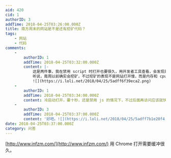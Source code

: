 ```yaml
---
aid: 420
cid: 1
authorID: 3
addTime: 2018-04-25T03:26:00.000Z
title: 南方周末的网站是不是还有挖矿代码？
tags:
    - 网站
    - 代码
comments:
    -
        authorID: 1
        addTime: 2018-04-25T03:32:00.000Z
        content: |-
            这是两件事，我在禁用 script 时打开也要很久，用开发者工具查看，会发现是网站需要加载非常多的照片，所以很慢。  
            听说，南周以前确实会挖矿，不过挖矿的表现不是网站打开慢，而是内存和 cpu 占用瞬间拉高。  
            ![](https://i.loli.net/2018/04/25/5adff6f39eca2.png)
    -
        authorID: 1
        addTime: 2018-04-25T03:34:00.000Z
        content: 冷启动打开，要十秒，还是禁用 js 的情况下，不过后面再访问应该就快了，就第一次会比较慢。
    -
        authorID: 3
        addTime: 2018-04-25T03:37:00.000Z
        content: '好吧。![](https://i.loli.net/2018/04/25/5adff7b1e20f4.png)'
date: 2018-04-25T03:37:00.000Z
category: 问答
---
```


[http://www.infzm.com/](http://www.infzm.com/) 用 Chrome 打开需要缓冲很久。
